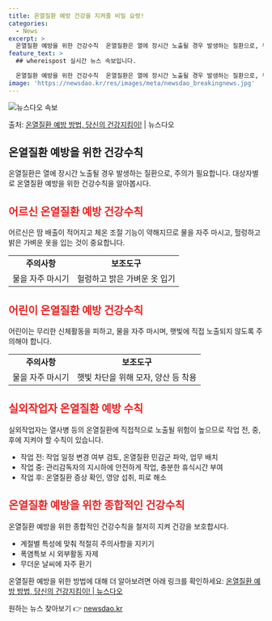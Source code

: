 ```yaml
---
title: 온열질환 예방 건강을 지켜줄 비밀 요령!
categories:
  - News
excerpt: >
  온열질환 예방을 위한 건강수칙  온열질환은 열에 장시간 노출될 경우 발생하는 질환으로, 두통, 어지럼, 근육…
feature_text: >
  ## whereispost 실시간 뉴스 속보입니다.

  온열질환 예방을 위한 건강수칙  온열질환은 열에 장시간 노출될 경우 발생하는 질환으로, 두통, 어지럼, 근육…
image: 'https://newsdao.kr/res/images/meta/newsdao_breakingnews.jpg'
---
```


![뉴스다오 속보](https://newsdao.kr/res/images/meta/newsdao_breakingnews.jpg)

<p>출처: <a href="https://newsdao.kr/4386" rel="dofollow">온열질환 예방 방법, 당신의 건강지킴이!</a> | 뉴스다오</p>

<h2 data-ke-size="size26">온열질환 예방을 위한 건강수칙</h2>
<p data-ke-size="size16">온열질환은 열에 장시간 노출될 경우 발생하는 질환으로, 주의가 필요합니다. 대상자별로 온열질환 예방을 위한 건강수칙을 알아봅시다.</p>

<h2><b><span style="color: #ee2323;">어르신 온열질환 예방 건강수칙</span></b></h2>
<p data-ke-size="size16">어르신은 땀 배출이 적어지고 체온 조절 기능이 약해지므로 물을 자주 마시고, 헐렁하고 밝은 가벼운 옷을 입는 것이 중요합니다.</p>
<table>
   <tr>
      <td style="text-align: center; height: 17px;"><b>주의사항</b></td>
      <td style="text-align: center; height: 17px;"><b>보조도구</b></td>
   </tr>
   <tr>
      <td style="text-align: center; height: 17px;">물을 자주 마시기</td>
      <td style="text-align: center; height: 17px;">헐렁하고 밝은 가벼운 옷 입기</td>
   </tr>
</table>

<h2><b><span style="color: #ee2323;">어린이 온열질환 예방 건강수칙</span></b></h2>
<p data-ke-size="size16">어린이는 무리한 신체활동을 피하고, 물을 자주 마시며, 햇빛에 직접 노출되지 않도록 주의해야 합니다.</p>
<table>
   <tr>
      <td style="text-align: center; height: 17px;"><b>주의사항</b></td>
      <td style="text-align: center; height: 17px;"><b>보조도구</b></td>
   </tr>
   <tr>
      <td style="text-align: center; height: 17px;">물을 자주 마시기</td>
      <td style="text-align: center; height: 17px;">햇빛 차단을 위해 모자, 양산 등 착용</td>
   </tr>
</table>

<h2><b><span style="color: #ee2323;">실외작업자 온열질환 예방 수칙</span></b></h2>
<p data-ke-size="size16">실외작업자는 열사병 등의 온열질환에 직접적으로 노출될 위험이 높으므로 작업 전, 중, 후에 지켜야 할 수칙이 있습니다.</p>
<ul>
   <li>작업 전: 작업 일정 변경 여부 검토, 온열질환 민감군 파악, 업무 배치</li>
   <li>작업 중: 관리감독자의 지시하에 안전하게 작업, 충분한 휴식시간 부여</li>
   <li>작업 후: 온열질환 증상 확인, 영양 섭취, 피로 해소</li>
</ul>

<h2><b><span style="color: #ee2323;">온열질환 예방을 위한 종합적인 건강수칙</span></b></h2>
<p data-ke-size="size16">온열질환 예방을 위한 종합적인 건강수칙을 철저히 지켜 건강을 보호합시다.</p>
<ul>
   <li>계절별 특성에 맞춰 적절히 주의사항을 지키기</li>
   <li>폭염특보 시 외부활동 자제</li>
   <li>무더운 날씨에 자주 환기</li>
</ul>

<p data-ke-size="size16">온열질환 예방을 위한 방법에 대해 더 알아보려면 아래 링크를 확인하세요: <a href="https://newsdao.kr/4386">온열질환 예방 방법, 당신의 건강지킴이! | 뉴스다오</a></p> 

원하는 뉴스 찾아보기 👉 <a href="https://newsdao.kr" rel="dofollow">newsdao.kr</a>


